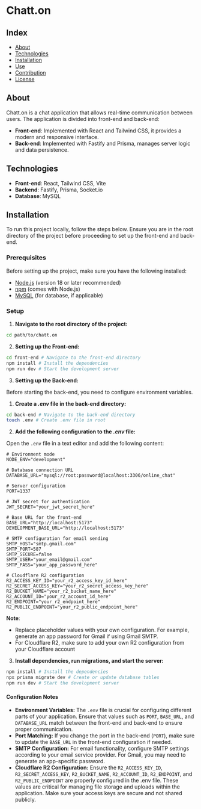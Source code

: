 # Chatt.on

## Index
- [About](#about)
- [Technologies](#technologies)
- [Installation](#installation)
- [Use](#use)
- [Contribution](#contribution)
- [License](#license)

## About

Chatt.on is a chat application that allows real-time communication between users. The application is divided into front-end and back-end:

- **Front-end**: Implemented with React and Tailwind CSS, it provides a modern and responsive interface.
- **Back-end**: Implemented with Fastify and Prisma, manages server logic and data persistence.

## Technologies

- **Front-end**: React, Tailwind CSS, Vite
- **Backend**: Fastify, Prisma, Socket.io
- **Database**: MySQL

## Installation

To run this project locally, follow the steps below. Ensure you are in the root directory of the project before proceeding to set up the front-end and back-end.

### Prerequisites

Before setting up the project, make sure you have the following installed:

- [Node.js](https://nodejs.org/) (version 18 or later recommended)
- [npm](https://www.npmjs.com/get-npm) (comes with Node.js)
- [MySQL](https://www.mysql.com/downloads/) (for database, if applicable)

### Setup

1. **Navigate to the root directory of the project:**

  ```bash
  cd path/to/chatt.on
  ```

2. **Setting up the Front-end:**

  ```bash
  cd front-end # Navigate to the front-end directory
  npm install # Install the dependencies
  npm run dev # Start the development server
  ```

3. **Setting up the Back-end:**

Before starting the back-end, you need to configure environment variables.

  1. **Create a *.env* file in the back-end directory:**

  ```bash
  cd back-end # Navigate to the back-end directory
  touch .env # Create .env file in root
  ```

  2. **Add the following configuration to the *.env* file:**

  Open the `.env` file in a text editor and add the following content:

  ```env
  # Environment mode
  NODE_ENV="development"

  # Database connection URL
  DATABASE_URL="mysql://root:password@localhost:3306/online_chat"

  # Server configuration
  PORT=1337

  # JWT secret for authentication
  JWT_SECRET="your_jwt_secret_here"

  # Base URL for the front-end
  BASE_URL="http://localhost:5173"
  DEVELOPMENT_BASE_URL="http://localhost:5173"

  # SMTP configuration for email sending
  SMTP_HOST="smtp.gmail.com"
  SMTP_PORT=587
  SMTP_SECURE=false
  SMTP_USER="your_email@gmail.com"
  SMTP_PASS="your_app_password_here"

  # Cloudflare R2 configuration
  R2_ACCESS_KEY_ID="your_r2_access_key_id_here"
  R2_SECRET_ACCESS_KEY="your_r2_secret_access_key_here"
  R2_BUCKET_NAME="your_r2_bucket_name_here"
  R2_ACCOUNT_ID="your_r2_account_id_here"
  R2_ENDPOINT="your_r2_endpoint_here"
  R2_PUBLIC_ENDPOINT="your_r2_public_endpoint_here"
  ```

  **Note**: 
  + Replace placeholder values with your own configuration. For example, generate an app password for Gmail if using Gmail SMTP.
  + For Cloudflare R2, make sure to add your own R2 configuration from your Cloudflare account

  3. **Install dependencies, run migrations, and start the server:**

  ```bash
  npm install # Install the dependencies
  npx prisma migrate dev # Create or update database tables
  npm run dev # Start the development server
  ```
#### Configuration Notes

- **Environment Variables:** The `.env` file is crucial for configuring different parts of your application. Ensure that values such as `PORT`, `BASE_URL`, and `DATABASE_URL` match between the front-end and back-end to ensure proper communication.
- **Port Matching:** If you change the port in the back-end (`PORT`), make sure to update the `BASE_URL` in the front-end configuration if needed.
- **SMTP Configuration:** For email functionality, configure SMTP settings according to your email service provider. For Gmail, you may need to generate an app-specific password.
- **Cloudflare R2 Configuration:** Ensure the `R2_ACCESS_KEY_ID`, `R2_SECRET_ACCESS_KEY`, `R2_BUCKET_NAME`, `R2_ACCOUNT_ID`, `R2_ENDPOINT`, and `R2_PUBLIC_ENDPOINT` are properly configured in the .env file. These values are critical for managing file storage and uploads within the application. Make sure your access keys are secure and not shared publicly.